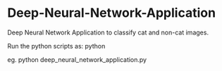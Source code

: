 # Deep-Neural-Network-Application
Deep Neural Network Application to classify cat and non-cat images.

Run the python scripts as:
python <python-file>

eg.
python deep_neural_network_application.py
